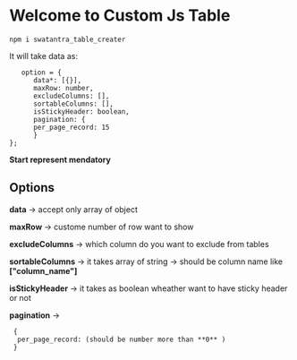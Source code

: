 # Welcome to Custom Js Table

```
npm i swatantra_table_creater

```

It will take data as:

```
   option = {
      data*: [{}],
      maxRow: number,
      excludeColumns: [],
      sortableColumns: [],
      isStickyHeader: boolean,
      pagination: {
      per_page_record: 15
      }
}; 

```
**Start represent mendatory**

## Options

**data** ->  accept only array of object

**maxRow** -> custome number of row want to show 

**excludeColumns**  -> which column do you want to exclude from tables

**sortableColumns** -> it takes array of string -> should be column name like **["column_name"]**

**isStickyHeader** -> it takes as boolean wheather want to have sticky header or not

**pagination** -> 

```
 { 
  per_page_record: (should be number more than **0** )
 }

```




